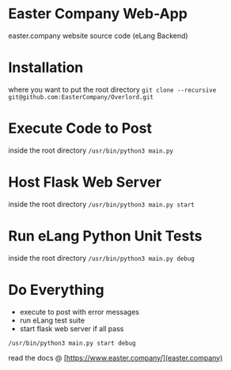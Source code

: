 
# Easter Company Web-App

easter.company website source code (eLang Backend)

# Installation

where you want to put the root directory
`git clone --recursive git@github.com:EasterCompany/Overlord.git`

# Execute Code to Post

inside the root directory
`/usr/bin/python3 main.py`

# Host Flask Web Server

inside the root directory
`/usr/bin/python3 main.py start`

# Run eLang Python Unit Tests

inside the root directory
`/usr/bin/python3 main.py debug`

# Do Everything

* execute to post with error messages
* run eLang test suite
* start flask web server if all pass

`/usr/bin/python3 main.py start debug`

read the docs @ [https://www.easter.company/](easter.company)
